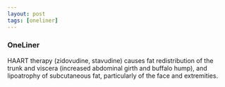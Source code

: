 ```yaml
---
layout: post
tags: [oneliner]
---
```



### OneLiner

HAART therapy (zidovudine, stavudine) causes fat redistribution of the trunk and viscera (increased abdominal girth and buffalo hump), and lipoatrophy of subcutaneous fat, particularly of the face and extremities.
